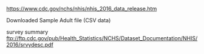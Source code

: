 https://www.cdc.gov/nchs/nhis/nhis_2016_data_release.htm

Downloaded Sample Adult file (CSV data)

survey summary
ftp://ftp.cdc.gov/pub/Health_Statistics/NCHS/Dataset_Documentation/NHIS/2016/srvydesc.pdf